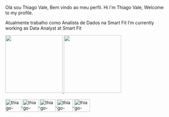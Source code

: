Olá sou Thiago Vale, Bem vindo ao meu perfil.
Hi i'm Thiago Vale, Welcome to my profile.

Atualmente trabalho como Analista de Dados na Smart Fit
I’m currently working as Data Analyst at Smart Fit

<div>
  <a href="https://github.com/thiago-vale">
  <img height="180em" src="https://github-readme-stats.vercel.app/api?username=thiago-vale&show_icons=true&theme=highcontrast&include_all_commits=true&count_private=true"/>
  <img height="180em" src="https://github-readme-stats.vercel.app/api/top-langs/?username=thiago-vale&layout=compact&langs_count=7&theme=highcontrast"/>
</div>
  

<div style="display: inline_block"><br>
  <img align="center" alt="thiago-vale" height="40" width="50" src="https://cdn.jsdelivr.net/gh/devicons/devicon/icons/jupyter/jupyter-original-wordmark.svg">
  <img align="center" alt="thiago-vale" height="40" width="50" src="https://cdn.jsdelivr.net/gh/devicons/devicon/icons/mysql/mysql-original.svg">
  <img align="center" alt="thiago-vale" height="40" width="50" src="https://cdn.jsdelivr.net/gh/devicons/devicon/icons/postgresql/postgresql-original.svg">
  <img align="center" alt="thiago-vale" height="40" width="50" src="https://cdn.jsdelivr.net/gh/devicons/devicon/icons/python/python-original.svg">
  <img align="center" alt="thiago-vale" height="40" width="50" src="https://cdn.jsdelivr.net/gh/devicons/devicon/icons/vscode/vscode-original.svg">  
</div>
